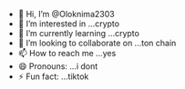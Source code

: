 - 👋 Hi, I’m @Oloknima2303
- 👀 I’m interested in ...crypto
- 🌱 I’m currently learning ...crypto
- 💞️ I’m looking to collaborate on ...ton chain
- 📫 How to reach me ...yes
- 😄 Pronouns: ...i dont
- ⚡ Fun fact: ...tiktok

<!---
Oloknima2303/Oloknima2303 is a ✨ special ✨ repository because its `README.md` (this file) appears on your GitHub profile.
You can click the Preview link to take a look at your changes.
--->
